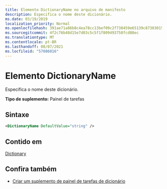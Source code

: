 ```yaml
---
title: Elemento DictionaryName no arquivo de manifesto
description: Especifica o nome deste dicionário.
ms.date: 03/19/2019
localization_priority: Normal
ms.openlocfilehash: 391ae71a86b8c4ea78cc13bef09c2f730459e65139c87303015c1b63df931135
ms.sourcegitcommit: 4f2c76b48d15e7d03c5c5f1f809493758fcd88ec
ms.translationtype: MT
ms.contentlocale: pt-BR
ms.lasthandoff: 08/07/2021
ms.locfileid: "57086016"
---
```

# <a name="dictionaryname-element"></a>Elemento DictionaryName

Especifica o nome deste dicionário.

**Tipo de suplemento:** Painel de tarefas

## <a name="syntax"></a>Sintaxe

```XML
<DictionaryName DefaultValue="string" />
```

## <a name="contained-in"></a>Contido em

[Dictionary](dictionary.md)

## <a name="see-also"></a>Confira também

- [Criar um suplemento de painel de tarefas de dicionário](../../word/dictionary-task-pane-add-ins.md)
